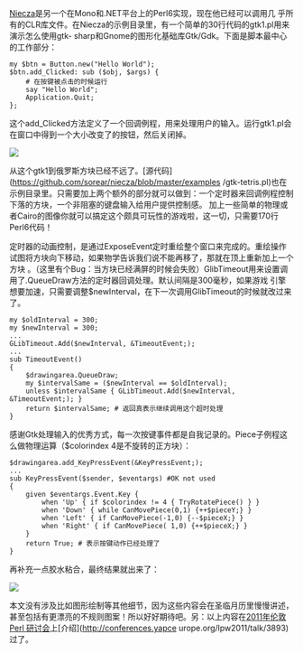 [Niecza](https://github.com/sorear/niecza)是另一个在Mono和.NET平台上的Perl6实现，现在他已经可以调用几
乎所有的CLR库文件。在Niecza的示例目录里，有一个简单的30行代码的gtk1.pl用来演示怎么使用gtk-
sharp和Gnome的图形化基础库Gtk/Gdk。下面是脚本最中心的工作部分：

    
    my $btn = Button.new("Hello World");
    $btn.add_Clicked: sub ($obj, $args) {
        # 在按键被点击的时候运行
        say "Hello World";
        Application.Quit;
    };

这个add_Clicked方法定义了一个回调例程，用来处理用户的输入。运行gtk1.pl会在窗口中得到一个大小改变了的按钮，然后关闭掉。

![](http://perl6advent.files.wordpress.com/2011/12/helloworld.png)

从这个gtk1到俄罗斯方块已经不远了。[源代码](https://github.com/sorear/niecza/blob/master/examples
/gtk-tetris.pl)也在示例目录里。只需要加上两个额外的部分就可以做到：一个定时器来回调例程控制下落的方块，一个非阻塞的键盘输入给用户提供控制感。
加上一些简单的物理或者Cairo的图像你就可以搞定这个颇具可玩性的游戏啦，这一切，只需要170行Perl6代码！

定时器的动画控制，是通过ExposeEvent定时重绘整个窗口来完成的。重绘操作试图将方块向下移动，如果物学告诉我们说不能再移了，那就在顶上重新加上一个方块
。（这里有个Bug：当方块已经满屏的时候会失败）GlibTimeout用来设置调用了.QueueDraw方法的定时器回调处理。默认间隔是300毫秒，如果游戏
引擎想要加速，只需要调整$newInterval，在下一次调用GlibTimeout的时候就改过来了。

    
    my $oldInterval = 300;
    my $newInterval = 300;
    ...
    GLibTimeout.Add($newInterval, &TimeoutEvent;);
    ...
    sub TimeoutEvent()
    {
        $drawingarea.QueueDraw;
        my $intervalSame = ($newInterval == $oldInterval);
        unless $intervalSame { GLibTimeout.Add($newInterval, &TimeoutEvent;); }
        return $intervalSame; # 返回真表示继续调用这个超时处理
    }
    

感谢Gtk处理输入的优秀方式，每一次按键事件都是自我记录的。Piece子例程这么做物理运算（$colorindex 4是不旋转的正方块）：

    
    $drawingarea.add_KeyPressEvent(&KeyPressEvent;);
    ...
    sub KeyPressEvent($sender, $eventargs) #OK not used
    {
        given $eventargs.Event.Key {
            when 'Up' { if $colorindex != 4 { TryRotatePiece() } }
            when 'Down' { while CanMovePiece(0,1) {++$pieceY;} }
            when 'Left' { if CanMovePiece(-1,0) {--$pieceX;} }
            when 'Right' { if CanMovePiece( 1,0) {++$pieceX;} }
        }
        return True; # 表示按键动作已经处理了
    }
    

再补充一点胶水粘合，最终结果就出来了：

![](http://perl6advent.files.wordpress.com/2011/12/tetris.png)

本文没有涉及比如图形绘制等其他细节，因为这些内容会在圣临月历里慢慢讲述，甚至包括有更漂亮的不规则图案！所以好好期待吧。另：以上内容在[2011年伦敦Perl
研讨会](http://conferences.yapceurope.org/lpw2011/)上[介绍](http://conferences.yapce
urope.org/lpw2011/talk/3893)过了。

